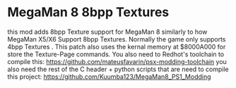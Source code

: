 # MegaMan 8 8bpp Textures
this mod adds 8bpp Texture support for MegaMan 8 similarly to how MegaMan X5/X6 Support 8bpp Textures. Normally the game only supports 4bpp Textures . This patch also uses the kernal memory at $8000A000 for store the Texture-Page commands. You also need to Redhot's toolchain to compile this: https://github.com/mateusfavarin/psx-modding-toolchain you also need the rest of the C header + python scripts that are need to compile this project: https://github.com/Kuumba123/MegaMan8_PS1_Modding